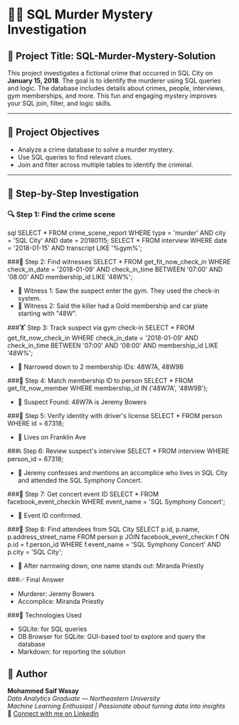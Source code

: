 # 🕵️‍♂️ SQL Murder Mystery Investigation

## 📁 Project Title: SQL-Murder-Mystery-Solution

This project investigates a fictional crime that occurred in SQL City on **January 15, 2018**. The goal is to identify the murderer using SQL queries and logic. The database includes details about crimes, people, interviews, gym memberships, and more. This fun and engaging mystery improves your SQL join, filter, and logic skills.

---

## 🎯 Project Objectives

- Analyze a crime database to solve a murder mystery.
- Use SQL queries to find relevant clues.
- Join and filter across multiple tables to identify the criminal.

---

## 🧩 Step-by-Step Investigation

### 🔍 Step 1: Find the crime scene

sql
SELECT * 
FROM crime_scene_report
WHERE type = 'murder' 
  AND city = 'SQL City' 
  AND date = 20180115;
SELECT * 
FROM interview 
WHERE date = '2018-01-15' AND transcript LIKE '%gym%';

###👥 Step 2: Find witnesses
SELECT * 
FROM get_fit_now_check_in 
WHERE check_in_date = '2018-01-09' AND check_in_time BETWEEN '07:00' AND '08:00' 
AND membership_id LIKE '48W%';
- 📌 Witness 1: Saw the suspect enter the gym. They used the check-in system.
- 📌 Witness 2: Said the killer had a Gold membership and car plate starting with "48W".

###🏋️ Step 3: Track suspect via gym check-in
SELECT * 
FROM get_fit_now_check_in 
WHERE check_in_date = '2018-01-09' AND check_in_time BETWEEN '07:00' AND '08:00' 
AND membership_id LIKE '48W%';
- 📌 Narrowed down to 2 membership IDs: 48W7A, 48W9B

###🪪 Step 4: Match membership ID to person
SELECT * 
FROM get_fit_now_member 
WHERE membership_id IN ('48W7A', '48W9B');
- 📌 Suspect Found: 48W7A is Jeremy Bowers

###📄 Step 5: Verify identity with driver's license
SELECT * 
FROM person 
WHERE id = 67318;
- 📌 Lives on Franklin Ave

###📞 Step 6: Review suspect's interview
SELECT * 
FROM interview 
WHERE person_id = 67318;
- 📌 Jeremy confesses and mentions an accomplice who lives in SQL City and attended the SQL Symphony Concert.

###🎼 Step 7: Get concert event ID
SELECT * 
FROM facebook_event_checkin 
WHERE event_name = 'SQL Symphony Concert';
- 📌 Event ID confirmed.

###🧍 Step 8: Find attendees from SQL City
SELECT p.id, p.name, p.address_street_name
FROM person p
JOIN facebook_event_checkin f 
ON p.id = f.person_id
WHERE f.event_name = 'SQL Symphony Concert'
  AND p.city = 'SQL City';
- 📌 After narrowing down, one name stands out: Miranda Priestly

###✅ Final Answer
- Murderer: Jeremy Bowers
- Accomplice: Miranda Priestly

###💾 Technologies Used
- SQLite: for SQL queries
- DB Browser for SQLite: GUI-based tool to explore and query the database
- Markdown: for reporting the solution

## 🧠 Author  
**Mohammed Saif Wasay**  
*Data Analytics Graduate — Northeastern University*  
*Machine Learning Enthusiast | Passionate about turning data into insights*  
🔗 [Connect with me on LinkedIn](https://www.linkedin.com/in/mohammed-saif-wasay-4b3b64199/)
